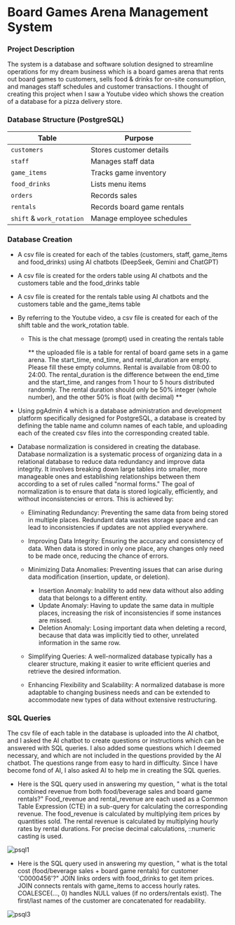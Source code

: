 # Board Games Arena Management System 

### Project Description 

The system is a database and software solution designed to streamline operations for my dream business which is a board games arena that rents out board games to customers, sells food & drinks for on-site consumption, and manages staff schedules and customer transactions. I thought of creating this project when I saw a Youtube video which shows the creation of a database for a pizza delivery store. 

### Database Structure (PostgreSQL)
  
| **Table**               | **Purpose**                                                               |
|-------------------------|---------------------------------------------------------------------------|
| `customers`             | Stores customer details                              |
| `staff`             | Manages staff data                               |
| `game_items`       | Tracks game inventory                          |
| `food_drinks`           | Lists menu items                                               |
| `orders`          | Records sales                                                |
| `rentals`         | Records board game rentals                                    | 
| `shift` & `work_rotation` | Manage employee schedules                                         |

### Database Creation

- A csv file is created for each of the tables (customers, staff, game_items and food_drinks) using AI chatbots (DeepSeek, Gemini and ChatGPT)
- A csv file is created for the orders table using AI chatbots and the customers table and the food_drinks table 
- A csv file is created for the rentals table using AI chatbots and the customers table and the game_items table
- By referring to the Youtube video, a csv file is created for each of the shift table and the work_rotation table.

   - This is the chat message (prompt) used in creating the rentals table

     ** the uploaded file is a table for rental of board game sets in a game arena. The start_time,  end_time, and rental_duration are empty. Please fill these empty columns. Rental is 
     available from 08:00 to 24:00. The rental_duration is the difference between the end_time and the start_time, and ranges from 1 hour to 5 hours distributed randomly.  The rental 
     duration should only be 50% integer (whole number), and the other 50% is float (with decimal) **

- Using pgAdmin 4 which is a database administration and development platform specifically designed for PostgreSQL, a database is created by defining the table name and column names of each table, and uploading each of the created csv files into the corresponding created table.
- Database normalization is considered in creating the database. Database normalization is a systematic process of organizing data in a relational database to reduce data redundancy and improve data integrity. It involves breaking down large tables into smaller, more manageable ones and establishing relationships between them according to a set of rules called "normal forms." The goal of normalization is to ensure that data is stored logically, efficiently, and without inconsistencies or errors. This is achieved by:

  - Eliminating Redundancy: Preventing the same data from being stored in multiple places. Redundant data wastes storage space and can lead to inconsistencies if updates are not applied everywhere.

  - Improving Data Integrity: Ensuring the accuracy and consistency of data. When data is stored in only one place, any changes only need to be made once, reducing the chance of errors.

  - Minimizing Data Anomalies: Preventing issues that can arise during data modification (insertion, update, or deletion).
     - Insertion Anomaly: Inability to add new data without also adding data that belongs to a different entity.
     - Update Anomaly: Having to update the same data in multiple places, increasing the risk of inconsistencies if some instances are missed.
     - Deletion Anomaly: Losing important data when deleting a record, because that data was implicitly tied to other, unrelated information in the same row.
  - Simplifying Queries: A well-normalized database typically has a clearer structure, making it easier to write efficient queries and retrieve the desired information.
  - Enhancing Flexibility and Scalability: A normalized database is more adaptable to changing business needs and can be extended to accommodate new types of data without extensive restructuring.
 
### SQL Queries  

The csv file of each table in the database is uploaded into the AI chatbot, and I asked the AI chatbot to create questions or instructions which can be answered with SQL queries. I also added some questions which I deemed necessary, and which are not included in the questions provided by the AI chatbot. The questions range from easy to hard in difficulty. Since I have become fond of AI, I also asked AI to help me in creating the SQL queries.    

- Here is the SQL query used in answering my question, " what is the total combined revenue from both food/beverage sales and board game rentals?" Food_revenue and rental_revenue are each used as a Common Table Expression (CTE) in a sub-query for calculating the corresponding revenue. The food_revenue is calculated by multiplying item prices by quantities sold. The rental revenue is calculated by multiplying hourly rates by rental durations. For precise decimal calculations, ::numeric casting is used.
 
![psql1](https://github.com/user-attachments/assets/3c09e6b8-d9cb-4508-a825-f974dd0ea31d)

- Here is the SQL query used in answering my question, " what is the total cost (food/beverage sales + board game rentals) for customer 'C0000456'?" JOIN links orders with food_drinks to get item prices. JOIN connects rentals with game_items to access hourly rates. COALESCE(..., 0) handles NULL values (if no orders/rentals exist). The first/last names of the customer are concatenated for readability.

![psql3](https://github.com/user-attachments/assets/21fbf4fa-c5dc-4f04-b096-ab0482f4dd4c)
